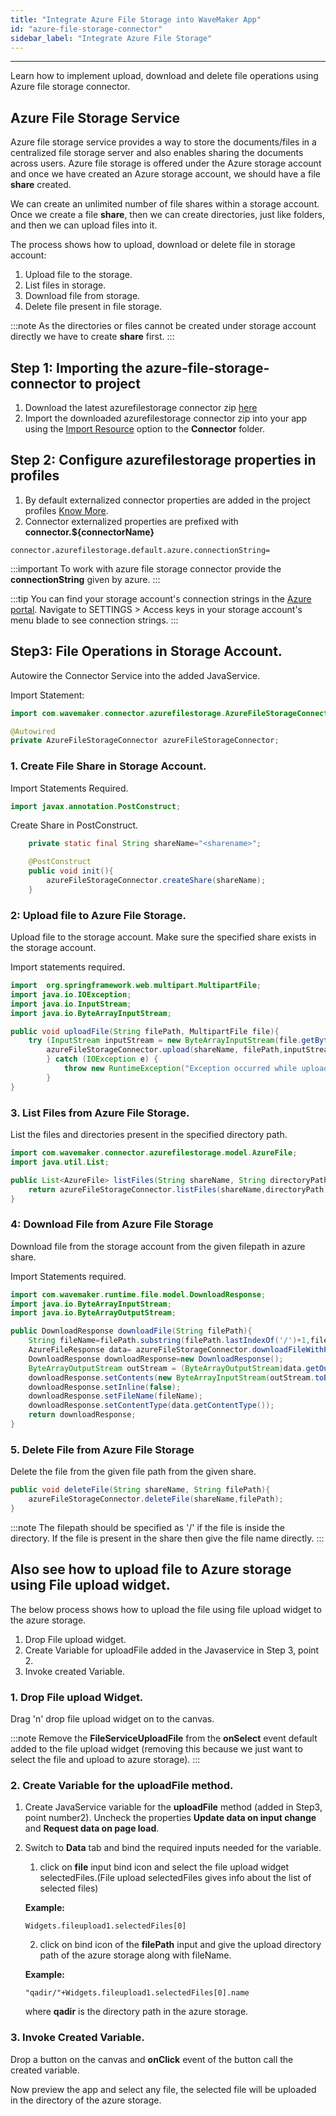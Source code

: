 ```yaml
---
title: "Integrate Azure File Storage into WaveMaker App"
id: "azure-file-storage-connector"
sidebar_label: "Integrate Azure File Storage"
---
```

---

Learn how to implement upload, download and delete file operations using Azure file storage connector.

## Azure File Storage Service

Azure file storage service provides a way to store the documents/files in a centralized file storage server and also enables sharing the documents across users. Azure file storage is offered under the Azure storage account and once we have created an Azure storage account, we should have a file **share** created.

We can create an unlimited number of file shares within a storage account. Once we create a file **share**, then we can create directories, just like folders, and then we can upload files into it.

The process shows how to upload, download or delete file in storage account:

1. Upload file to the storage.
2. List files in storage.
3. Download file from storage.
4. Delete file present in file storage.

:::note
 As the directories or files cannot be created under storage account directly we have to create **share** first.
:::

## Step 1: Importing the azure-file-storage-connector to project

1. Download the latest azurefilestorage connector zip [here](https://github.com/wavemaker/azure-file-storage-connector/releases)
2. Import the downloaded azurefilestorage connector zip into your app using the [Import Resource](/learn/app-development/services/3rd-party-libraries) option to the **Connector** folder.

## Step 2: Configure azurefilestorage properties in profiles
1. By default externalized connector properties are added in the project profiles [Know More](/learn/connectors/connectors-import#externalizing-connector-properties).
2. Connector externalized properties are prefixed with **connector.${connectorName}**

`
connector.azurefilestorage.default.azure.connectionString=
`

:::important
To work with azure file storage connector provide the **connectionString** given by azure.
:::

:::tip
You can find your storage account's connection strings in the [Azure portal](https://portal.azure.com). Navigate to SETTINGS > Access keys in your storage account's menu blade to see connection strings.
:::

## Step3: File Operations in Storage Account.
Autowire the Connector Service into the added JavaService.

Import Statement: 
```Java
import com.wavemaker.connector.azurefilestorage.AzureFileStorageConnector;
```
```Java
@Autowired
private AzureFileStorageConnector azureFileStorageConnector;
```

### 1. Create File Share in Storage Account.

Import Statements Required.
```Java
import javax.annotation.PostConstruct;
```

Create Share in PostConstruct.
```Java
    private static final String shareName="<sharename>";

    @PostConstruct
    public void init(){
        azureFileStorageConnector.createShare(shareName); 
    }
```

### 2: Upload file to Azure File Storage.

Upload file to the storage account. Make sure the specified share exists in the storage account.

Import statements required.
```Java
import  org.springframework.web.multipart.MultipartFile;
import java.io.IOException;
import java.io.InputStream;
import java.io.ByteArrayInputStream;
```

```Java
public void uploadFile(String filePath, MultipartFile file){
    try (InputStream inputStream = new ByteArrayInputStream(file.getBytes())) {
        azureFileStorageConnector.upload(shareName, filePath,inputStream);
        } catch (IOException e) {
            throw new RuntimeException("Exception occurred while uploading file: "+e);
        }
}
```

### 3. List Files from Azure File Storage.
List the files and directories present in the specified directory path.

```Java
import com.wavemaker.connector.azurefilestorage.model.AzureFile;
import java.util.List;
```

```Java
public List<AzureFile> listFiles(String shareName, String directoryPath){
    return azureFileStorageConnector.listFiles(shareName,directoryPath);
}
```

### 4: Download File from Azure File Storage

Download file from the storage account from the given filepath in azure share.

Import Statements required.
```Java
import com.wavemaker.runtime.file.model.DownloadResponse;
import java.io.ByteArrayInputStream;
import java.io.ByteArrayOutputStream;
```

```Java
public DownloadResponse downloadFile(String filePath){
    String fileName=filePath.substring(filePath.lastIndexOf('/')+1,filePath.length());
    AzureFileResponse data= azureFileStorageConnector.downloadFileWithProperties(shareName,filePath);
    DownloadResponse downloadResponse=new DownloadResponse();
    ByteArrayOutputStream outStream = (ByteArrayOutputStream)data.getOutputStream();
    downloadResponse.setContents(new ByteArrayInputStream(outStream.toByteArray()));
    downloadResponse.setInline(false);
    downloadResponse.setFileName(fileName);
    downloadResponse.setContentType(data.getContentType());
    return downloadResponse;
}
```

### 5. Delete File from Azure File Storage
Delete the file from the given file path from the given share.

```Java
public void deleteFile(String shareName, String filePath){
    azureFileStorageConnector.deleteFile(shareName,filePath);
}
```

:::note
 The filepath should be specified as '/' if the file is inside the directory. If the file is present in the share then give the file name directly.
:::

## Also see how to upload file to Azure storage using File upload widget.
The below process shows how to upload the file using file upload widget to the azure storage.
1. Drop File upload widget.
2. Create Variable for uploadFile added in the Javaservice in Step 3, point 2.
3. Invoke created Variable.

### 1. Drop File upload Widget.
Drag 'n' drop file upload widget on to the canvas.

:::note
 Remove the **FileServiceUploadFile** from the **onSelect** event default added to the file upload widget (removing this because we just want to select the file and upload to azure storage).
:::

### 2. Create Variable for the uploadFile method.
1. Create JavaService variable for the **uploadFile** method (added in Step3, point number2). Uncheck the properties **Update data on input change** and **Request data on page load**.

2. Switch to **Data** tab and bind the required inputs needed for the variable.
    1. click on **file** input bind icon and select the file upload widget selectedFiles.(File upload selectedFiles gives info about the list of selected files)

    **Example:**
    ```Js
    Widgets.fileupload1.selectedFiles[0]
    ```
    2. click on bind icon of the **filePath** input and give the upload directory path of the azure storage along with fileName.

    **Example:**
    ```JS
    "qadir/"+Widgets.fileupload1.selectedFiles[0].name
    ```
    where **qadir** is the directory path in the azure storage.

### 3. Invoke Created Variable.
Drop a button on the canvas and **onClick** event of the button call the created variable.

Now preview the app and select any file, the selected file will be uploaded in the directory of the azure storage.